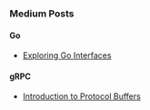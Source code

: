 ### Medium Posts
#### Go
- [Exploring Go Interfaces](https://medium.com/@youngha.kkoti/exploring-go-interfaces-76893d4ba6d4)
#### gRPC
- [Introduction to Protocol Buffers](https://medium.com/@youngha.kkoti/introduction-to-protocol-buffers-0433774f28fa)
